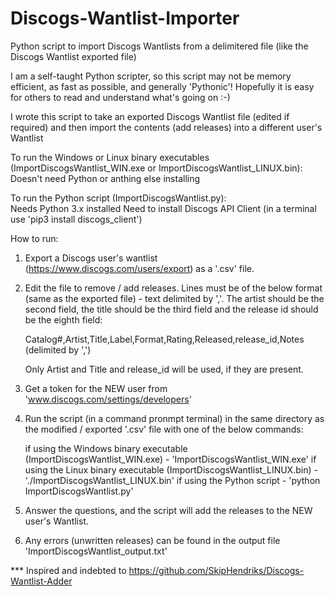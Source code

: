 # Discogs-Wantlist-Importer
Python script to import Discogs Wantlists from a delimitered file (like the Discogs Wantlist exported file)

I am a self-taught Python scripter, so this script may not be memory efficient, as fast as possible, and generally 'Pythonic'! Hopefully it is easy for others to read and understand what's going on :-)

I wrote this script to take an exported Discogs Wantlist file (edited if required) and then import the contents (add releases) into a different user's Wantlist
   
To run the Windows or Linux binary executables (ImportDiscogsWantlist_WIN.exe or ImportDiscogsWantlist_LINUX.bin):
   Doesn't need Python or anthing else installing
   
To run the Python script (ImportDiscogsWantlist.py):  
   Needs Python 3.x installed
   Need to install Discogs API Client (in a terminal use 'pip3 install discogs_client')

How to run:
1. Export a Discogs user's wantlist (https://www.discogs.com/users/export) as a '.csv' file.
2. Edit the file to remove / add releases. Lines must be of the below format (same as the exported file) - text delimited by ','. 
   The artist should be the second field, the title should be the third field and the release id should be the eighth field:

      Catalog#,Artist,Title,Label,Format,Rating,Released,release_id,Notes (delimited by ',')  

   Only Artist and Title and release_id will be used, if they are present.

3. Get a token for the NEW user from 'www.discogs.com/settings/developers'
4. Run the script (in a command pronmpt terminal) in the same directory as the modified / exported '.csv' file with one of the below commands:

    if using the Windows binary executable (ImportDiscogsWantlist_WIN.exe) - 'ImportDiscogsWantlist_WIN.exe'
    if using the Linux binary executable (ImportDiscogsWantlist_LINUX.bin) - './ImportDiscogsWantlist_LINUX.bin'
    if using the Python script - 'python ImportDiscogsWantlist.py'
    
5. Answer the questions, and the script will add the releases to the NEW user's Wantlist.
6. Any errors (unwritten releases) can be found in the output file 'ImportDiscogsWantlist_output.txt'

*** Inspired and indebted to https://github.com/SkipHendriks/Discogs-Wantlist-Adder

